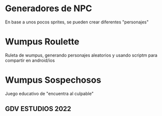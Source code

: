 # Generadores de NPC
En base a unos pocos sprites, se pueden crear diferentes "personajes"
# Wumpus Roulette
Ruleta de wumpus, generando personajes aleatorios y usando scriptm para compartir en android/ios
# Wumpus Sospechosos
Juego educativo de "encuentra al culpable"

## GDV ESTUDIOS 2022
